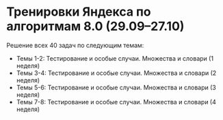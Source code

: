 # Тренировки Яндекса по алгоритмам 8.0 (29.09–27.10)
Решение всех 40 задач по следующим темам:
* Темы 1-2: Тестирование и особые случаи. Множества и словари (1 неделя)
* Темы 3-4: Тестирование и особые случаи. Множества и словари (2 неделя)
* Темы 5-6: Тестирование и особые случаи. Множества и словари (3 неделя)
* Темы 7-8: Тестирование и особые случаи. Множества и словари (4 неделя)
